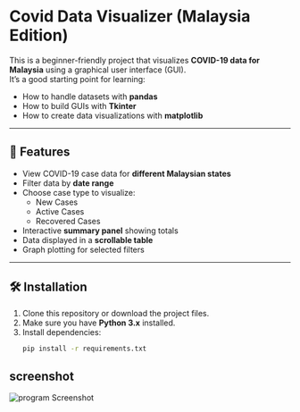 # Covid Data Visualizer (Malaysia Edition)

This is a beginner-friendly project that visualizes **COVID-19 data for Malaysia** using a graphical user interface (GUI).  
It’s a good starting point for learning:
- How to handle datasets with **pandas**
- How to build GUIs with **Tkinter**
- How to create data visualizations with **matplotlib**

---

## 🚀 Features
- View COVID-19 case data for **different Malaysian states**
- Filter data by **date range**
- Choose case type to visualize:
  - New Cases
  - Active Cases
  - Recovered Cases
- Interactive **summary panel** showing totals
- Data displayed in a **scrollable table**
- Graph plotting for selected filters

---

## 🛠️ Installation

1. Clone this repository or download the project files.
2. Make sure you have **Python 3.x** installed.
3. Install dependencies:
   ```bash
   pip install -r requirements.txt
   ```

## screenshot
![program Screenshot](image/program_screenshot.png)
